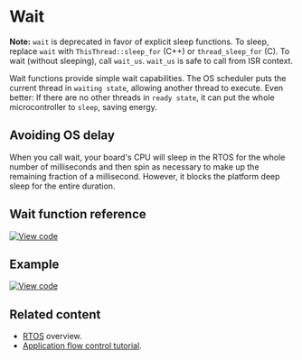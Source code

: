 # Wait

<span class="notes">**Note:** `wait` is deprecated in favor of explicit sleep functions. To sleep, replace `wait` with `ThisThread::sleep_for` (C++) or `thread_sleep_for` (C). To wait (without sleeping), call `wait_us`. `wait_us` is safe to call from ISR context.</span>

Wait functions provide simple wait capabilities. The OS scheduler puts the current thread in `waiting state`, allowing another thread to execute. Even better: If there are no other threads in `ready state`, it can put the whole microcontroller to `sleep`, saving energy.

## Avoiding OS delay

When you call wait, your board's CPU will sleep in the RTOS for the whole number of milliseconds and then spin as necessary to make up the remaining fraction of a millisecond. However, it blocks the platform deep sleep for the entire duration.

## Wait function reference

[![View code](https://www.mbed.com/embed/?type=library)](https://os.mbed.com/docs/mbed-os/v5.15/mbed-os-api-doxy/group__platform__wait__api.html)

## Example

[![View code](https://www.mbed.com/embed/?url=https://os.mbed.com/teams/mbed_example/code/wait_ex_1/)](https://os.mbed.com/teams/mbed_example/code/wait_ex_1/file/4f0543415053/main.cpp)

## Related content

- [RTOS](rtos.html) overview.
- [Application flow control tutorial](../tutorials/application-flow-control.html).
